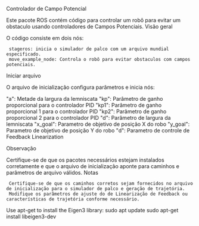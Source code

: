 Controlador de Campo Potencial

Este pacote ROS contém código para controlar um robô para evitar um obstaculo usando controladores de Campos Potenciais.
Visão geral

O código consiste em dois nós:

     stageros: inicia o simulador de palco com um arquivo mundial especificado.
     move_example_node: Controla o robô para evitar obstaculos com campos potenciais.

Iniciar arquivo

O arquivo de inicialização configura parâmetros e inicia nós:

"a": Metade da largura da lemniscata
"kp": Parâmetro de ganho proporcional para o controlador PID
"kp1": Parâmetro de ganho proporcional 1 para o controlador PID
"kp2": Parâmetro de ganho proporcional 2 para o controlador PID
"d": Parâmetro de largura da lemniscata
"x_goal": Parametro de objetivo de posição X do robo
"y_goal": Parametro de objetivo de posição Y do robo
"d": Parametro de controle de Feedback Linearization

Observação

Certifique-se de que os pacotes necessários estejam instalados corretamente e que o arquivo de inicialização aponte para caminhos e parâmetros de arquivo válidos.
Notas

     Certifique-se de que os caminhos corretos sejam fornecidos no arquivo de inicialização para o simulador de palco e geração de trajetória.
     Modifique os parâmetros de ajuste do de Linearização de Feedback ou características de trajetória conforme necessário.

Use apt-get to install the Eigen3 library:
sudo apt update
sudo apt-get install libeigen3-dev

